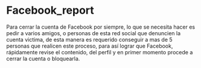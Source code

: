 # Facebook_report
Para cerrar la cuenta de Facebook por siempre, lo que se necesita hacer es pedir a varios amigos, o personas de esta red social  que denuncien la cuenta victima, de esta manera es requerido conseguir a mas de 5 personas que realicen este proceso, para así lograr que Facebook, rápidamente revise el contenido, del perfil y en primer momento procede a cerrar la cuenta o bloquearla.
